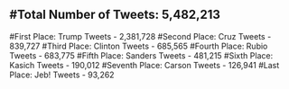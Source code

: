 #Total Number of Tweets: 5,482,213 
---
#First Place: Trump Tweets - 2,381,728
#Second Place: Cruz Tweets - 839,727
#Third Place: Clinton Tweets - 685,565
#Fourth Place: Rubio Tweets - 683,775
#Fifth Place: Sanders Tweets - 481,215
#Sixth Place: Kasich Tweets - 190,012
#Seventh Place: Carson Tweets - 126,941
#Last Place: Jeb! Tweets - 93,262
